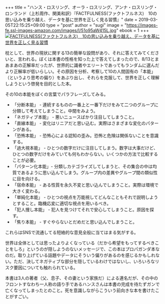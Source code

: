 +++
title = "ハンス・ロスリング、オーラ・ロスリング、アンナ・ロスリング・ロンランド（上杉周作、関美和訳）『FACTFULNESS(ファクトフルネス)　10の思い込みを乗り越え、データを基に世界を正しく見る習慣』"
date = 2019-03-05T22:15:25+09:00
type = "post"
author = "sugi"
image = "https://images-fe.ssl-images-amazon.com/images/I/51o95aW415L.jpg"
ebook = 1
+++
<a href="http://www.amazon.co.jp/exec/obidos/ASIN/4822289605/chezsugi-22/ref=nosim/" name="amazletlink" target="_blank"><img src="https://images-fe.ssl-images-amazon.com/images/I/51o95aW415L.jpg" alt="FACTFULNESS(ファクトフルネス)　10の思い込みを乗り越え、データを基に世界を正しく見る習慣" class="alignleft" /></a>

枕として、世界の現状に関する13の簡単な設問があり、それに答えてみてくださいと、言われる。ぼくは本書の性格を知った上で答えてしまったので、8/13とまあまあの正解率だったが、世界的に識者やエリートであってもランダムに選んだより正解率が低いらしい。その原因を分析、考察して10の人間固有の「本能」（というより思考の偏り）をあぶり出し、それらを克服して、世界を正しく理解しようという啓発を目的とした本。

その10の本能をぼくの言葉でパラフレーズしてみる。

- 「分断本能」 - 連続するものの一番上と一番下だけをみて二つのグループに分類して考えてしまうこと。中間をみよう。
- 「ネガティブ本能」 - 悪いニュースばかり注目してしまうこと。
- 「直線本能」 - 変化はリニアだと思い込む。実際はさまざまな変化のパターンがある。
- 「恐怖本能」 - 恐怖心による認知の歪み。恐怖と危険は関係ないことを意識する。
- 「過大視本能」 - ひとつの数字だけに注目してしまう。数字は大事だけど、ひとつの数字だけをみていても何もわからない。いくつかの方法で比較することが必要。
- 「パターン化本能」- 分類しカテゴライズしてしまうと、その集合の中は均質であるように思い込んでしまう。グループ内の差異やグループ間の類似性に目を向ける。
- 「宿命本能」 - ある性質を永久不変と思い込んでしまうこと。実際は環境で大きく変わる。
- 「単純化本能」 - ひとつの視点を万能視してどんなこともそれで説明しようとすること。臨機応変に適切な視点を用いるべき。
- 「犯人捜し本能」 - 犯人を見つけてそれで安心してしまうこと。原因を探す。
- 「焦り本能」 - すぐやらないとだめだと思い込んでしまうこと。

これらはSNSで流通してる短絡的な意見全般に当てはまる気がする。

世界は全体としては思ったよりよくなっている（だから希望をもってするべきことをしろ」というのが隠しようのないメッセージで、この本はプロパガンダ本なのだ。取り上げている話題やデータにそういう偏りがあるのを感じるかもしれない。ただ、決してネガティブな部分を隠しているわけではないし、いろいろなリスク要因についても触れられている。

本書は3人の著者（父、息子、その妻という家族だ）による連名だが、その中のフロントすなわち一人称の語り手であるハンスさんは本書の完成を待たずガンで亡くなってしまったとのこと。死を意識しながらこういう前向きな本を書けたことがすごい。